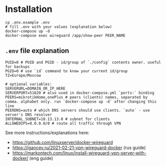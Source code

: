 # Installation

```
cp .env.example .env
# fill .env with your values (explanation below)
docker-compose up -d
docker-compose exec wireguard /app/show-peer PEER_NAME
```

## `.env` file explanation

```
PUID=0 # PUID and PGID - id/group of `./config` contents owner. useful for backups
PGID=0 # use `id` command to know your current id/group
TZ=Europe/Moscow

# optional variables:
SERVERURL=DOMAIN_OR_IP_HERE
SERVERPORT=51820 # also used in docker-compose.yml `ports:` binding
PEERS=mikrotikHome,onePlus # peers (clients) names, separated by comma. alphabet only. run `docker-compose up -d` after changing this line
PEERDNS=auto # which DNS servers should use clients. `auto` - use server's DNS resolver
INTERNAL_SUBNET=10.13.13.0 # subnet for clients
ALLOWEDIPS=0.0.0.0/0 # route all traffic through VPN
```

See more instructions/explanations here:
- https://github.com/linuxserver/docker-wireguard
- https://igancev.ru/2021-02-21-vpn-wireguard-docker (rus guide)
- https://markontech.com/linux/install-wireguard-vpn-server-with-docker/ (eng guide)

